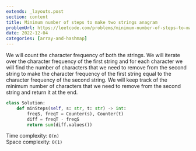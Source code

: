 ```yaml
---
extends: _layouts.post
section: content
title: Minimum number of steps to make two strings anagram
problemUrl: https://leetcode.com/problems/minimum-number-of-steps-to-make-two-strings-anagram/
date: 2022-12-04
categories: [array-and-hashmap]
---
```


We will count the character frequency of both the strings. We will iterate over the character frequency of the first string and for each character we will find the number of characters that we need to remove from the second string to make the character frequency of the first string equal to the character frequency of the second string. We will keep track of the minimum number of characters that we need to remove from the second string and return it at the end.

```python
class Solution:
    def minSteps(self, s: str, t: str) -> int:
        freqS, freqT = Counter(s), Counter(t)
        diff = freqT - freqS
        return sum(diff.values())
```

Time complexity: `O(n)` <br/>
Space complexity: `O(1)`